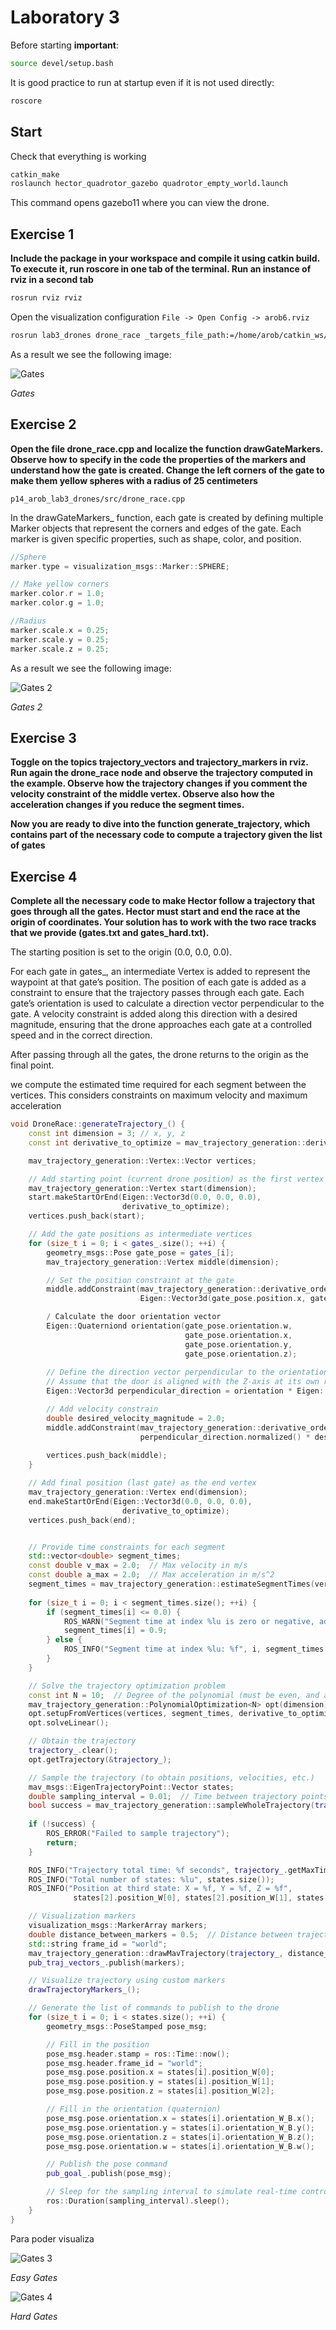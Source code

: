 # Laboratory 3
Before starting **important**:
```bash
source devel/setup.bash
```
It is good practice to run at startup even if it is not used directly:
```bash
roscore
```

## Start
Check that everything is working
```bash
catkin_make
roslaunch hector_quadrotor_gazebo quadrotor_empty_world.launch
```
This command opens gazebo11 where you can view the drone.

## Exercise 1

**Include the package in your workspace and compile it using catkin build. To execute it, run roscore in one tab of the terminal. Run an instance of rviz in a second tab**

```bash
rosrun rviz rviz
```
Open the visualization configuration `File -> Open Config -> arob6.rviz`
```bash
rosrun lab3_drones drone_race _targets_file_path:=/home/arob/catkin_ws/src/p14_arob_lab3_drones/data/gates.txt

```
As a result we see the following image:

![Gates](images/p3/gates.png)

_Gates_

## Exercise 2

**Open the file drone_race.cpp and localize the function drawGateMarkers. Observe how to specify in the code the properties of the markers and understand how the gate is created. Change the left corners of the gate to make them yellow spheres with a radius of 25 centimeters**

`p14_arob_lab3_drones/src/drone_race.cpp`

In the drawGateMarkers_ function, each gate is created by defining multiple Marker objects that represent the corners and edges of the gate. 
Each marker is given specific properties, such as shape, color, and position.

```c++
//Sphere
marker.type = visualization_msgs::Marker::SPHERE;

// Make yellow corners
marker.color.r = 1.0;
marker.color.g = 1.0;

//Radius
marker.scale.x = 0.25;
marker.scale.y = 0.25;
marker.scale.z = 0.25;

```

As a result we see the following image:

![Gates 2](images/p3/gates_2.png)

_Gates 2_


## Exercise 3

**Toggle on the topics trajectory_vectors and trajectory_markers in rviz. Run again the drone_race node and observe the trajectory computed in the example. Observe how the trajectory changes if you comment the velocity constraint of the middle vertex. Observe also how the acceleration changes if you reduce the segment times.**

**Now you are ready to dive into the function generate_trajectory, which contains part of the necessary code to compute a trajectory given the list of gates**



## Exercise 4
**Complete all the necessary code to make Hector follow a trajectory that goes through all the gates. Hector must start and end the race at the origin of coordinates. Your solution has to work with the two race tracks that we provide (gates.txt and gates_hard.txt).**

The starting position is set to the origin (0.0, 0.0, 0.0).

For each gate in gates_, an intermediate Vertex is added to represent the waypoint at that gate’s position.
The position of each gate is added as a constraint to ensure that the trajectory passes through each gate.
Each gate’s orientation is used to calculate a direction vector perpendicular to the gate. A velocity constraint is added along this direction with a desired magnitude, ensuring that the drone approaches each gate at a controlled speed and in the correct direction.

After passing through all the gates, the drone returns to the origin as the final point.

we compute the estimated time required for each segment between the vertices. This considers constraints on maximum velocity and maximum acceleration

```c++
void DroneRace::generateTrajectory_() {
    const int dimension = 3; // x, y, z
    const int derivative_to_optimize = mav_trajectory_generation::derivative_order::SNAP; // Minimize snap for smooth flight

    mav_trajectory_generation::Vertex::Vector vertices;

    // Add starting point (current drone position) as the first vertex
    mav_trajectory_generation::Vertex start(dimension);
    start.makeStartOrEnd(Eigen::Vector3d(0.0, 0.0, 0.0), 
                         derivative_to_optimize);
    vertices.push_back(start);

    // Add the gate positions as intermediate vertices
    for (size_t i = 0; i < gates_.size(); ++i) {
        geometry_msgs::Pose gate_pose = gates_[i];
        mav_trajectory_generation::Vertex middle(dimension);

        // Set the position constraint at the gate
        middle.addConstraint(mav_trajectory_generation::derivative_order::POSITION, 
                             Eigen::Vector3d(gate_pose.position.x, gate_pose.position.y, gate_pose.position.z));

        / Calculate the door orientation vector
        Eigen::Quaterniond orientation(gate_pose.orientation.w, 
                                       gate_pose.orientation.x, 
                                       gate_pose.orientation.y, 
                                       gate_pose.orientation.z);
        
        // Define the direction vector perpendicular to the orientation of the gate.
        // Assume that the door is aligned with the Z-axis at its own reference.
        Eigen::Vector3d perpendicular_direction = orientation * Eigen::Vector3d(1, 0, 0);

        // Add velocity constrain
        double desired_velocity_magnitude = 2.0;
        middle.addConstraint(mav_trajectory_generation::derivative_order::VELOCITY, 
                             perpendicular_direction.normalized() * desired_velocity_magnitude);
        
        vertices.push_back(middle);
    }

    // Add final position (last gate) as the end vertex
    mav_trajectory_generation::Vertex end(dimension);
    end.makeStartOrEnd(Eigen::Vector3d(0.0, 0.0, 0.0), 
                         derivative_to_optimize);
    vertices.push_back(end);


    // Provide time constraints for each segment
    std::vector<double> segment_times;
    const double v_max = 2.0;  // Max velocity in m/s
    const double a_max = 2.0;  // Max acceleration in m/s^2
    segment_times = mav_trajectory_generation::estimateSegmentTimes(vertices, v_max, a_max);
    
    for (size_t i = 0; i < segment_times.size(); ++i) {
        if (segment_times[i] <= 0.0) {
            ROS_WARN("Segment time at index %lu is zero or negative, adjusting to a small positive value. Time: %f", i, segment_times[i]);
            segment_times[i] = 0.9; 
        } else {
            ROS_INFO("Segment time at index %lu: %f", i, segment_times[i]);
        }
    }

    // Solve the trajectory optimization problem
    const int N = 10;  // Degree of the polynomial (must be even, and at least 2x the highest derivative to optimize)
    mav_trajectory_generation::PolynomialOptimization<N> opt(dimension);
    opt.setupFromVertices(vertices, segment_times, derivative_to_optimize);
    opt.solveLinear();

    // Obtain the trajectory
    trajectory_.clear();
    opt.getTrajectory(&trajectory_);

    // Sample the trajectory (to obtain positions, velocities, etc.)
    mav_msgs::EigenTrajectoryPoint::Vector states;
    double sampling_interval = 0.01;  // Time between trajectory points
    bool success = mav_trajectory_generation::sampleWholeTrajectory(trajectory_, sampling_interval, &states);
    
    if (!success) {
        ROS_ERROR("Failed to sample trajectory");
        return;
    }

    ROS_INFO("Trajectory total time: %f seconds", trajectory_.getMaxTime());
    ROS_INFO("Total number of states: %lu", states.size());
    ROS_INFO("Position at third state: X = %f, Y = %f, Z = %f", 
              states[2].position_W[0], states[2].position_W[1], states[2].position_W[2]);

    // Visualization markers
    visualization_msgs::MarkerArray markers;
    double distance_between_markers = 0.5;  // Distance between trajectory markers
    std::string frame_id = "world";
    mav_trajectory_generation::drawMavTrajectory(trajectory_, distance_between_markers, frame_id, &markers);
    pub_traj_vectors_.publish(markers);

    // Visualize trajectory using custom markers
    drawTrajectoryMarkers_();

    // Generate the list of commands to publish to the drone 
    for (size_t i = 0; i < states.size(); ++i) {
        geometry_msgs::PoseStamped pose_msg;

        // Fill in the position
        pose_msg.header.stamp = ros::Time::now();
        pose_msg.header.frame_id = "world";
        pose_msg.pose.position.x = states[i].position_W[0];
        pose_msg.pose.position.y = states[i].position_W[1];
        pose_msg.pose.position.z = states[i].position_W[2];

        // Fill in the orientation (quaternion)
        pose_msg.pose.orientation.x = states[i].orientation_W_B.x();
        pose_msg.pose.orientation.y = states[i].orientation_W_B.y();
        pose_msg.pose.orientation.z = states[i].orientation_W_B.z();
        pose_msg.pose.orientation.w = states[i].orientation_W_B.w();

        // Publish the pose command
        pub_goal_.publish(pose_msg);

        // Sleep for the sampling interval to simulate real-time control
        ros::Duration(sampling_interval).sleep();
    }
}

```

Para poder visualiza

![Gates 3](images/p3/gates3.png)

_Easy Gates_

![Gates 4](images/p3/gates4.png)

_Hard Gates_





